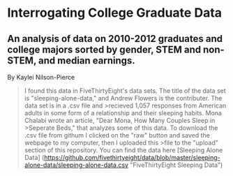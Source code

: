 # Interrogating College Graduate Data 
## **An analysis of data on 2010-2012 graduates and college majors sorted by gender, STEM and non-STEM, and median earnings.**

By Kaylei Nilson-Pierce

>I found this data in FiveThirtyEight's data sets. The title of the data set is "sleeping-alone-data," and Andrew Flowers is the contributer. The data set is in a .csv file and >recieved 1,057 responses from American adults in some form of a relationship and their sleeping habits. Mona Chalabi wrote an article, "Dear Mona, How Many Couples Sleep in >Seperate Beds," that analyzes some of this data. To download the .csv file from githum I clicked on the "raw" button and saved the webpage to my computer, then I uploaded this >file to the "upload" section of this repository. 
>You can find the data here [Sleeping Alone Data] (https://github.com/fivethirtyeight/data/blob/master/sleeping-alone-data/sleeping-alone-data.csv "FiveThirtyEight Sleeping Data")

